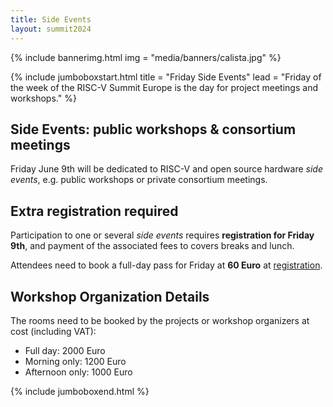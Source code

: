 ```yaml
---
title: Side Events
layout: summit2024
---
```


{% include bannerimg.html
    img = "media/banners/calista.jpg"
%}

{% include jumboboxstart.html
    title = "Friday Side Events"
    lead = "Friday of the week of the RISC-V Summit Europe is the day for project meetings and workshops."
%}


## Side Events: public workshops & consortium meetings

Friday June 9th will be dedicated to RISC-V and open source hardware
*side events*, e.g. public workshops or private consortium meetings.

## Extra registration required

Participation to one or several *side events* requires **registration
for Friday 9th**, and payment of the associated fees to covers breaks
and lunch.

Attendees need to book a full-day pass for Friday at **60 Euro** at
[registration](/registration).

## Workshop Organization Details

The rooms need to be booked by the projects or workshop organizers at cost (including VAT):

- Full day: 2000 Euro
- Morning only: 1200 Euro
- Afternoon only: 1000 Euro

{% include jumboboxend.html %}